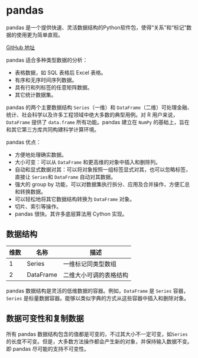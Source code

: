 # pandas

pandas 是一个提供快速、灵活数据结构的Python软件包，使得“关系”和“标记”数据的使用更为简单直观。

[GitHub 地址](https://github.com/pandas-dev/pandas)

pandas 适合多种类型数据的分析：

- 表格数据，如 SQL 表格后 Excel 表格。
- 有序和无序时间序列数据。
- 具有行和列标签的任意矩阵数据。
- 其它统计数据集。

pandas 的两个主要数据结构 `Series`（一维）和 `DataFrame`（二维）可处理金融、统计、社会科学以及许多工程领域中绝大多数的典型用例。对 R 用户来说，`DataFrame` 提供了 `data.frame` 所有功能。pandas 建立在 `NumPy` 的基础上，旨在和其它第三方库共同构建科学计算环境。

pandas 优点：

- 方便地处理确实数据。
- 大小可变：可以从 `DataFrame` 和更高维的对象中插入和删除列。
- 自动和显式数据对其：可以将对象按照一组标签显式对其，也可以忽略标签，直接让 `Series`和 `DataFrame` 自动对其数据。
- 强大的 group by 功能，可以对数据集执行拆分、应用及合并操作，方便汇总和转换数据。
- 可以轻松地将其它数据结构转换为 `DataFrame` 对象。
- 切片、索引等操作。
- pandas 很快。其许多底层算法用 Cython 实现。

## 数据结构

| 维数 | 名称      | 描述                   |
| ---- | --------- | ---------------------- |
| 1    | Series    | 一维标记同类型数组     |
| 2    | DataFrame | 二维大小可调的表格结构 |

pandas 数据结构是灵活的低维数据的容器。例如，`DataFrame` 是 `Series` 容器，`Series` 是标量数据容器。能够以类似字典的方式从这些容器中插入和删除对象。

## 数据可变性和复制数据

所有 pandas 数据结构包含的值都是可变的，不过其大小不一定可变，如`Series` 的长度不可变。但是，大多数方法操作都会产生新的对象，并保持输入数据不变。即 pandas 尽可能的支持不可变性。
